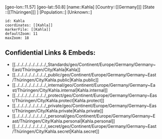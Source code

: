 ﻿---
location: [50.8,11.57]
mapzoom: [7,12] 
mapmarker: city 
type: City
tags:
- geo/City


SpocWebEntityId: 31250
isDeleted: false
confidential: public

---
[geo-lon::11.57]
[geo-lat::50.8]
[name::Kahla]
[Country::[[Germany]]]
[State ::[[Thüringen]]] ]
[Population::]
[Unknown::]


```leaflet
id: Kahla
coordinates: [[Kahla]]
markerFile: [[Kahla]]
defaultZoom: 11 
maxZoom: 18
```


## Confidential Links & Embeds: 
- [[../../../../../../../../_Standards/geo/Continent/Europe/Germany/Germany~East/Thüringen/City/Kahla|Kahla]] 
- [[../../../../../../../../_public/geo/Continent/Europe/Germany/Germany~East/Thüringen/City/Kahla.public|Kahla.public]] 
- [[../../../../../../../../_internal/geo/Continent/Europe/Germany/Germany~East/Thüringen/City/Kahla.internal|Kahla.internal]] 
- [[../../../../../../../../_protect/geo/Continent/Europe/Germany/Germany~East/Thüringen/City/Kahla.protect|Kahla.protect]] 
- [[../../../../../../../../_private/geo/Continent/Europe/Germany/Germany~East/Thüringen/City/Kahla.private|Kahla.private]] 
- [[../../../../../../../../_personal/geo/Continent/Europe/Germany/Germany~East/Thüringen/City/Kahla.personal|Kahla.personal]] 
- [[../../../../../../../../_secret/geo/Continent/Europe/Germany/Germany~East/Thüringen/City/Kahla.secret|Kahla.secret]] 
